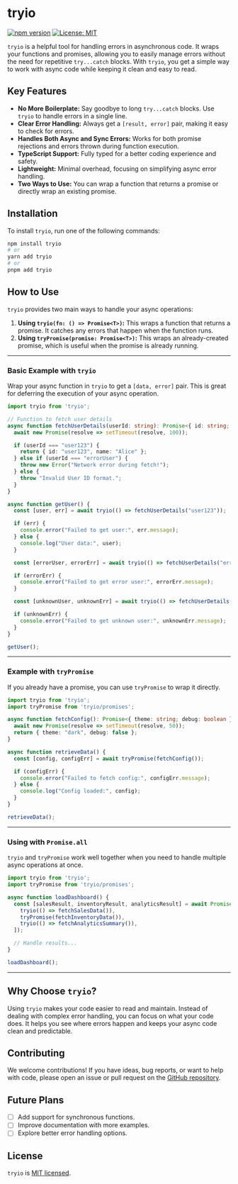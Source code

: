 
# tryio

[![npm version](https://badge.fury.io/js/tryio.svg)](https://www.npmjs.com/package/tryio)
[![License: MIT](https://img.shields.io/badge/License-MIT-yellow.svg)](https://opensource.org/licenses/MIT)

`tryio` is a helpful tool for handling errors in asynchronous code. It wraps your functions and promises, allowing you to easily manage errors without the need for repetitive `try...catch` blocks. With `tryio`, you get a simple way to work with async code while keeping it clean and easy to read.

## Key Features

- **No More Boilerplate:** Say goodbye to long `try...catch` blocks. Use `tryio` to handle errors in a single line.
- **Clear Error Handling:** Always get a `[result, error]` pair, making it easy to check for errors.
- **Handles Both Async and Sync Errors:** Works for both promise rejections and errors thrown during function execution.
- **TypeScript Support:** Fully typed for a better coding experience and safety.
- **Lightweight:** Minimal overhead, focusing on simplifying async error handling.
- **Two Ways to Use:** You can wrap a function that returns a promise or directly wrap an existing promise.

## Installation

To install `tryio`, run one of the following commands:

```bash
npm install tryio
# or
yarn add tryio
# or
pnpm add tryio
```

## How to Use

`tryio` provides two main ways to handle your async operations:

1. **Using `tryio(fn: () => Promise<T>)`:** This wraps a function that returns a promise. It catches any errors that happen when the function runs.
2. **Using `tryPromise(promise: Promise<T>)`:** This wraps an already-created promise, which is useful when the promise is already running.

---

### Basic Example with `tryio`

Wrap your async function in `tryio` to get a `[data, error]` pair. This is great for deferring the execution of your async operation.

```typescript
import tryio from 'tryio';

// Function to fetch user details
async function fetchUserDetails(userId: string): Promise<{ id: string; name: string }> {
  await new Promise(resolve => setTimeout(resolve, 100));

  if (userId === "user123") {
    return { id: "user123", name: "Alice" };
  } else if (userId === "errorUser") {
    throw new Error("Network error during fetch!");
  } else {
    throw "Invalid User ID format.";
  }
}

async function getUser() {
  const [user, err] = await tryio(() => fetchUserDetails("user123"));

  if (err) {
    console.error("Failed to get user:", err.message);
  } else {
    console.log("User data:", user);
  }

  const [errorUser, errorErr] = await tryio(() => fetchUserDetails("errorUser"));

  if (errorErr) {
    console.error("Failed to get error user:", errorErr.message);
  }

  const [unknownUser, unknownErr] = await tryio(() => fetchUserDetails("unknownUser"));

  if (unknownErr) {
    console.error("Failed to get unknown user:", unknownErr.message);
  }
}

getUser();
```

---

### Example with `tryPromise`

If you already have a promise, you can use `tryPromise` to wrap it directly.

```typescript
import tryio from 'tryio';
import tryPromise from 'tryio/promises';

async function fetchConfig(): Promise<{ theme: string; debug: boolean }> {
  await new Promise(resolve => setTimeout(resolve, 50));
  return { theme: "dark", debug: false };
}

async function retrieveData() {
  const [config, configErr] = await tryPromise(fetchConfig());

  if (configErr) {
    console.error("Failed to fetch config:", configErr.message);
  } else {
    console.log("Config loaded:", config);
  }
}

retrieveData();
```

---

### Using with `Promise.all`

`tryio` and `tryPromise` work well together when you need to handle multiple async operations at once.

```typescript
import tryio from 'tryio';
import tryPromise from 'tryio/promises';

async function loadDashboard() {
  const [salesResult, inventoryResult, analyticsResult] = await Promise.all([
    tryio(() => fetchSalesData()),
    tryPromise(fetchInventoryData()),
    tryio(() => fetchAnalyticsSummary()),
  ]);

  // Handle results...
}

loadDashboard();
```

---

## Why Choose `tryio`?

Using `tryio` makes your code easier to read and maintain. Instead of dealing with complex error handling, you can focus on what your code does. It helps you see where errors happen and keeps your async code clean and predictable.

## Contributing

We welcome contributions! If you have ideas, bug reports, or want to help with code, please open an issue or pull request on the [GitHub repository](https://github.com/EllyBax/tryio.git).

## Future Plans

- [ ] Add support for synchronous functions.
- [ ] Improve documentation with more examples.
- [ ] Explore better error handling options.

## License

`tryio` is [MIT licensed](LICENSE).